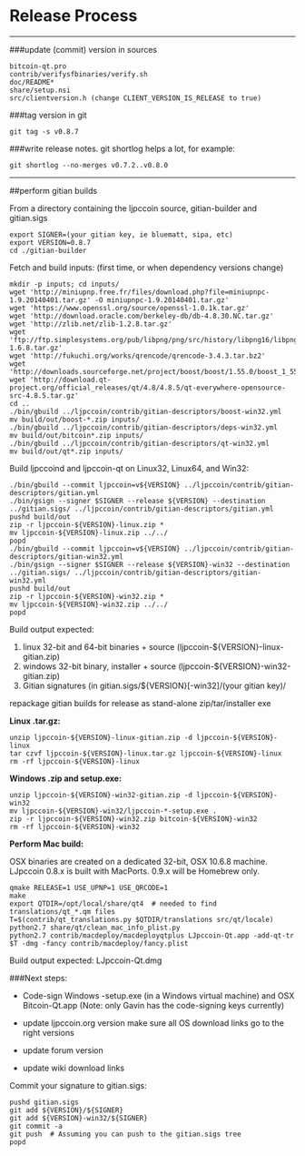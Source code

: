 Release Process
====================

* * *

###update (commit) version in sources


	bitcoin-qt.pro
	contrib/verifysfbinaries/verify.sh
	doc/README*
	share/setup.nsi
	src/clientversion.h (change CLIENT_VERSION_IS_RELEASE to true)

###tag version in git

	git tag -s v0.8.7

###write release notes. git shortlog helps a lot, for example:

	git shortlog --no-merges v0.7.2..v0.8.0

* * *

##perform gitian builds

 From a directory containing the ljpccoin source, gitian-builder and gitian.sigs
  
	export SIGNER=(your gitian key, ie bluematt, sipa, etc)
	export VERSION=0.8.7
	cd ./gitian-builder

 Fetch and build inputs: (first time, or when dependency versions change)

	mkdir -p inputs; cd inputs/
	wget 'http://miniupnp.free.fr/files/download.php?file=miniupnpc-1.9.20140401.tar.gz' -O miniupnpc-1.9.20140401.tar.gz'
	wget 'https://www.openssl.org/source/openssl-1.0.1k.tar.gz'
	wget 'http://download.oracle.com/berkeley-db/db-4.8.30.NC.tar.gz'
	wget 'http://zlib.net/zlib-1.2.8.tar.gz'
	wget 'ftp://ftp.simplesystems.org/pub/libpng/png/src/history/libpng16/libpng-1.6.8.tar.gz'
	wget 'http://fukuchi.org/works/qrencode/qrencode-3.4.3.tar.bz2'
	wget 'http://downloads.sourceforge.net/project/boost/boost/1.55.0/boost_1_55_0.tar.bz2'
	wget 'http://download.qt-project.org/official_releases/qt/4.8/4.8.5/qt-everywhere-opensource-src-4.8.5.tar.gz'
	cd ..
	./bin/gbuild ../ljpccoin/contrib/gitian-descriptors/boost-win32.yml
	mv build/out/boost-*.zip inputs/
	./bin/gbuild ../ljpccoin/contrib/gitian-descriptors/deps-win32.yml
	mv build/out/bitcoin*.zip inputs/
	./bin/gbuild ../ljpccoin/contrib/gitian-descriptors/qt-win32.yml
	mv build/out/qt*.zip inputs/

 Build ljpccoind and ljpccoin-qt on Linux32, Linux64, and Win32:
  
	./bin/gbuild --commit ljpccoin=v${VERSION} ../ljpccoin/contrib/gitian-descriptors/gitian.yml
	./bin/gsign --signer $SIGNER --release ${VERSION} --destination ../gitian.sigs/ ../ljpccoin/contrib/gitian-descriptors/gitian.yml
	pushd build/out
	zip -r ljpccoin-${VERSION}-linux.zip *
	mv ljpccoin-${VERSION}-linux.zip ../../
	popd
	./bin/gbuild --commit ljpccoin=v${VERSION} ../ljpccoin/contrib/gitian-descriptors/gitian-win32.yml
	./bin/gsign --signer $SIGNER --release ${VERSION}-win32 --destination ../gitian.sigs/ ../ljpccoin/contrib/gitian-descriptors/gitian-win32.yml
	pushd build/out
	zip -r ljpccoin-${VERSION}-win32.zip *
	mv ljpccoin-${VERSION}-win32.zip ../../
	popd

  Build output expected:

  1. linux 32-bit and 64-bit binaries + source (ljpccoin-${VERSION}-linux-gitian.zip)
  2. windows 32-bit binary, installer + source (ljpccoin-${VERSION}-win32-gitian.zip)
  3. Gitian signatures (in gitian.sigs/${VERSION}[-win32]/(your gitian key)/

repackage gitian builds for release as stand-alone zip/tar/installer exe

**Linux .tar.gz:**

	unzip ljpccoin-${VERSION}-linux-gitian.zip -d ljpccoin-${VERSION}-linux
	tar czvf ljpccoin-${VERSION}-linux.tar.gz ljpccoin-${VERSION}-linux
	rm -rf ljpccoin-${VERSION}-linux

**Windows .zip and setup.exe:**

	unzip ljpccoin-${VERSION}-win32-gitian.zip -d ljpccoin-${VERSION}-win32
	mv ljpccoin-${VERSION}-win32/ljpccoin-*-setup.exe .
	zip -r ljpccoin-${VERSION}-win32.zip bitcoin-${VERSION}-win32
	rm -rf ljpccoin-${VERSION}-win32

**Perform Mac build:**

  OSX binaries are created on a dedicated 32-bit, OSX 10.6.8 machine.
  LJpccoin 0.8.x is built with MacPorts.  0.9.x will be Homebrew only.

	qmake RELEASE=1 USE_UPNP=1 USE_QRCODE=1
	make
	export QTDIR=/opt/local/share/qt4  # needed to find translations/qt_*.qm files
	T=$(contrib/qt_translations.py $QTDIR/translations src/qt/locale)
	python2.7 share/qt/clean_mac_info_plist.py
	python2.7 contrib/macdeploy/macdeployqtplus LJpccoin-Qt.app -add-qt-tr $T -dmg -fancy contrib/macdeploy/fancy.plist

 Build output expected: LJpccoin-Qt.dmg

###Next steps:

* Code-sign Windows -setup.exe (in a Windows virtual machine) and
  OSX Bitcoin-Qt.app (Note: only Gavin has the code-signing keys currently)

* update ljpccoin.org version
  make sure all OS download links go to the right versions

* update forum version

* update wiki download links

Commit your signature to gitian.sigs:

	pushd gitian.sigs
	git add ${VERSION}/${SIGNER}
	git add ${VERSION}-win32/${SIGNER}
	git commit -a
	git push  # Assuming you can push to the gitian.sigs tree
	popd

